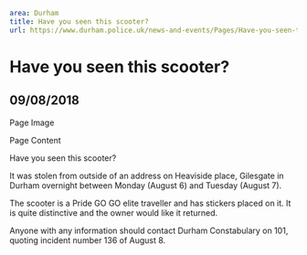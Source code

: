 ```yaml
area: Durham
title: Have you seen this scooter?
url: https://www.durham.police.uk/news-and-events/Pages/Have-you-seen-this-scooter.aspx
```

# Have you seen this scooter?

## 09/08/2018

Page Image

Page Content

​Have you seen this scooter?

It was stolen from outside of an address on Heaviside place, Gilesgate in Durham overnight between Monday (August 6) and Tuesday (August 7).

The scooter is a Pride GO GO elite traveller and has stickers placed on it. It is quite distinctive and the owner would like it returned.

Anyone with any information should contact Durham Constabulary on 101, quoting incident number 136 of August 8.​
